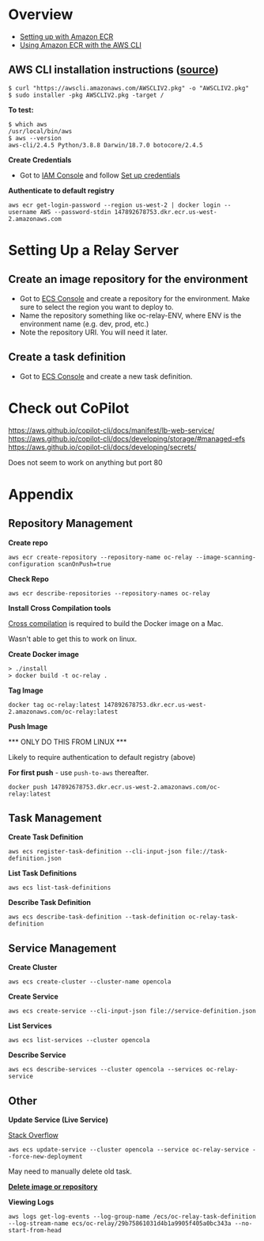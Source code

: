 
# Overview
* [Setting up with Amazon ECR](https://docs.aws.amazon.com/AmazonECR/latest/userguide/get-set-up-for-amazon-ecr.html)
* [Using Amazon ECR with the AWS CLI](https://docs.aws.amazon.com/AmazonECR/latest/userguide/getting-started-cli.html)


## AWS CLI installation instructions ([source](https://docs.aws.amazon.com/cli/latest/userguide/getting-started-install.html))

```
$ curl "https://awscli.amazonaws.com/AWSCLIV2.pkg" -o "AWSCLIV2.pkg"
$ sudo installer -pkg AWSCLIV2.pkg -target /
```

**To test:**

```
$ which aws
/usr/local/bin/aws
$ aws --version
aws-cli/2.4.5 Python/3.8.8 Darwin/18.7.0 botocore/2.4.5
```

**Create Credentials**
* Got to [IAM Console](https://us-west-2.console.aws.amazon.com/iamv2/home#/home) and follow [Set up credentials](https://docs.aws.amazon.com/cli/latest/userguide/cli-configure-quickstart.html)

**Authenticate to default registry**

```
aws ecr get-login-password --region us-west-2 | docker login --username AWS --password-stdin 147892678753.dkr.ecr.us-west-2.amazonaws.com
```

# Setting Up a Relay Server

## Create an image repository for the environment

* Got to [ECS Console](https://us-west-2.console.aws.amazon.com/ecr/repositories?region=us-west-2) and create a repository for the environment. Make sure to select the region you want to deploy to.
* Name the repository something like oc-relay-ENV, where ENV is the environment name (e.g. dev, prod, etc.) 
* Note the repository URI. You will need it later.

## Create a task definition

* Got to [ECS Console](https://us-west-2.console.aws.amazon.com/ecs/home?region=us-west-2#/taskDefinitions) and create a new task definition.


# Check out CoPilot
https://aws.github.io/copilot-cli/docs/manifest/lb-web-service/
https://aws.github.io/copilot-cli/docs/developing/storage/#managed-efs
https://aws.github.io/copilot-cli/docs/developing/secrets/

Does not seem to work on anything but port 80


# Appendix

## Repository Management

**Create repo**
```
aws ecr create-repository --repository-name oc-relay --image-scanning-configuration scanOnPush=true
```

**Check Repo**
```
aws ecr describe-repositories --repository-names oc-relay
```

**Install Cross Compilation tools**

[Cross compilation](https://docs.docker.com/build/building/multi-platform/#cross-compilation) is required to build the Docker image on a Mac. 

Wasn't able to get this to work on linux.

**Create Docker image**
```
> ./install
> docker build -t oc-relay .
```

**Tag Image**
```
docker tag oc-relay:latest 147892678753.dkr.ecr.us-west-2.amazonaws.com/oc-relay:latest
```

**Push Image**

*** ONLY DO THIS FROM LINUX ***

Likely to require authentication to default registry (above)

**For first push** - use ``push-to-aws`` thereafter. 
```
docker push 147892678753.dkr.ecr.us-west-2.amazonaws.com/oc-relay:latest
```

## Task Management

**Create Task Definition**

```
aws ecs register-task-definition --cli-input-json file://task-definition.json
```

**List Task Definitions**
```
aws ecs list-task-definitions
```

**Describe Task Definition**
```
aws ecs describe-task-definition --task-definition oc-relay-task-definition
```

## Service Management

**Create Cluster**
```
aws ecs create-cluster --cluster-name opencola
```


**Create Service**
```
aws ecs create-service --cli-input-json file://service-definition.json
```

**List Services**
```
aws ecs list-services --cluster opencola
```

**Describe Service**
```
aws ecs describe-services --cluster opencola --services oc-relay-service
```

## Other



**Update Service (Live Service)**

[Stack Overflow](https://stackoverflow.com/questions/48099941/how-to-update-container-image-in-aws-fargate)
 
```
aws ecs update-service --cluster opencola --service oc-relay-service --force-new-deployment
```

May need to manually delete old task. 

**[Delete image or repository](https://docs.aws.amazon.com/AmazonECR/latest/userguide/getting-started-cli.html)**

**Viewing Logs**
```
aws logs get-log-events --log-group-name /ecs/oc-relay-task-definition --log-stream-name ecs/oc-relay/29b75861031d4b1a9905f405a0bc343a --no-start-from-head
```